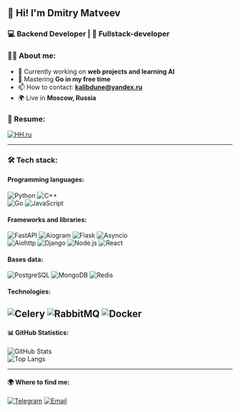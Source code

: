 ## 👋 Hi! I'm Dmitry Matveev
### 💻 Backend Developer | 🚀 Fullstack-developer

### 🙋‍♂️ About me:
- 🔭 Currently working on **web projects and learning AI**
- 🌱 Mastering **Go in my free time**
- 📫 How to contact: **[kalibdune@yandex.ru](mailto:kalibdune@yandex.ru)**
- 🌍 Live in **Moscow, Russia**

### 📄 Resume:
[![HH.ru](https://img.shields.io/badge/HeadHunter-FF0000?style=for-the-badge&logo=headhunter&logoColor=white)](https://hh.ru/resume/23aecc9cff0ded8fc80039ed1f524a5148376c)

---

### 🛠️ Tech stack:
#### **Programming languages:**  
![Python](https://img.shields.io/badge/Python-3776AB?style=for-the-badge&logo=python&logoColor=white)
![C++](https://img.shields.io/badge/C++-00599C?style=for-the-badge&logo=c%2B%2B&logoColor=white)  
![Go](https://img.shields.io/badge/Go-00ADD8?style=for-the-badge&logo=go&logoColor=white)
![JavaScript](https://img.shields.io/badge/JavaScript-F7DF1E?style=for-the-badge&logo=javascript&logoColor=black)

#### **Frameworks and libraries:**  
![FastAPI](https://img.shields.io/badge/FastAPI-009688?style=for-the-badge&logo=fastapi&logoColor=white)
![Aiogram](https://img.shields.io/badge/Aiogram-2C2F36?style=for-the-badge&logo=telegram&logoColor=white)
![Flask](https://img.shields.io/badge/Flask-000000?style=for-the-badge&logo=flask&logoColor=white)
![Asyncio](https://img.shields.io/badge/Asyncio-3776AB?style=for-the-badge&logo=python&logoColor=white)  
![ Aiohttp](https://img.shields.io/badge/Aiohttp-00599C?style=for-the-badge&logo=python&logoColor=white)
![Django](https://img.shields.io/badge/Django-092E20?style=for-the-badge&logo=django&logoColor=white)
![Node.js](https://img.shields.io/badge/Node.js-339933?style=for-the-badge&logo=nodedotjs&logoColor=white)
![React](https://img.shields.io/badge/React-20232A?style=for-the-badge&logo=react&logoColor=61DAFB)

#### **Bases data:**  
![PostgreSQL](https://img.shields.io/badge/PostgreSQL-336791?style=for-the-badge&logo=postgresql&logoColor=white)
![MongoDB](https://img.shields.io/badge/MongoDB-47A248?style=for-the-badge&logo=mongodb&logoColor=white)
![Redis](https://img.shields.io/badge/Redis-DC382D?style=for-the-badge&logo=redis&logoColor=white)

#### **Technologies:**  
![Celery](https://img.shields.io/badge/Celery-37814A?style=for-the-badge&logo=celery&logoColor=white)
![RabbitMQ](https://img.shields.io/badge/RabbitMQ-FF6600?style=for-the-badge&logo=rabbitmq&logoColor=white)
![Docker](https://img.shields.io/badge/Docker-2496ED?style=for-the-badge&logo=docker&logoColor=white)  
---

#### 📊 GitHub Statistics:  
![GitHub Stats](https://github-readme-stats.vercel.app/api?username=kalibdune&show_icons=true&theme=radical)  
![Top Langs](https://github-readme-stats.vercel.app/api/top-langs/?username=kalibdune&layout=compact&theme=radical)

---

#### 🌍 Where to find me:  
[![Telegram](https://img.shields.io/badge/Telegram-26A5E4?style=for-the-badge&logo=telegram&logoColor=white)](https://t.me/kalibduneX)
[![Email](https://img.shields.io/badge/Email-D14836?style=for-the-badge&logo=gmail&logoColor=white)](mailto:kalibdune@yandex.ru)
